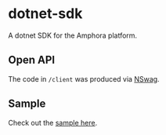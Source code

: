 # dotnet-sdk
A dotnet SDK for the Amphora platform.

## Open API

The code in `/client` was produced via [NSwag](https://github.com/RicoSuter/NSwag). 


## Sample

Check out the [sample here](sample/Program.cs).
